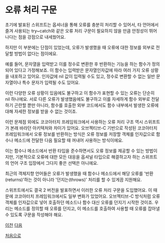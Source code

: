# 오류 처리 구문

초기에 발표된 스위프트는 옵셔너을 통해 오류를 충분히 처리할 수 있어서, 타 언어에서 즐겨 사용되는 try~catch와 같은 오류 처리 구문이 필요하지 않을 만큼 안정성이 뛰어나다는 점을 강점으로 내세웠어요.

하지만 이 부분에는 단점이 있었는데, 오류가 발생했을 때 오류에 대한 정보를 외부로 전달할 방법이 없다는 점이에요.

예를 들어, 문자열을 입력받고 이를 정수로 변환한 후 반환하는 기능을 하는 함수가 정의되어 있다고 가정해보죠. 이 함수는 입력받은 문자열인자값에 따라 여러 가지 오류 상황을 내포하고 있어요. 인자값에 nil 값이 입력될 수도 있고, 정수로 변환할 수 없는 일반 문자열이나 특수 문자가 입력될 수도 있어요.

이런 다양한 오류 상황이 있음에도 불구하고 이 함수가 표현할 수 있는 오류는 단순히 nil 하나에요. 서로 다른 오류가 발생했음에도 불구하고 이를 자세하게 함수 외부로 전달하기 곤란할 뿐만 아니라, 함수를 호출한 외부 코드에서도 함수 내부에서 발생한 오류에 대해 자세한 정보를 받을 수 없는 것이죠.

이런 문제점 외에도 코코아터치 프레임워크에서 사용하는 오류 처리 구조 역시 스위프트가 본래 바라던 아키텍처와 차이가 있어요. 오브젝티브-C 기반으로 작성된 코코아터치 프레임워크에서 오류 정보를 반환하는 방식은 오류 정보를 저장할 객체를 인자값으로 함수나 메소드에 전달한 다음 필요할 때 꺼내어 사용하는 방식이에요.

이는 함수나 메소드에서 반환 타입을 준수하면서도 오류 정보를 제공할 수 있는 방법이지만, 기본적으로 오류에 대한 모든 대응을 옵셔널 타입으로 해결하고자 하는 스위프트의 언어 구조 입장에서 그다지 좋은 선택은 아니에요.

최근의 객체지향 언어들은 오류가 발생했을 때 함수나 메소드에서 해당 오류를 '반환(returns)'하는 것이 아니라 '던지는(throws)' 처리를 할 수 있게끔 지원해요.

스위프트에서도 결국 2 버전을 발표하면서 이러한 오류 처리 구문을 도입했어요. 이 때문에 코코아터치 프레임워크에서도 일부 변화가 있었어요. 오브젝티브-C 방식처럼 오류 객체를 인자값으로 넣어 호출하던 메소드나 함수 대신 오류를 던지기 시작한 것이죠. 우리는 메소드를 정의할 때 오류를 던지고, 이 메소드를 호출하여 사용할 때 오류를 잡아낼 수 있도록 구문을 작성해야 해요.

[이전](https://github.com/MojitoBar/iOS-DeepDive/blob/main/%EA%BC%BC%EA%BC%BC%ED%95%9C_%EC%9E%AC%EC%9D%80%EC%94%A8%EC%9D%98_Swift_%EB%AC%B8%EB%B2%95%ED%8E%B8/11.md)
[다음](https://github.com/MojitoBar/iOS-DeepDive/blob/main/%EA%BC%BC%EA%BC%BC%ED%95%9C_%EC%9E%AC%EC%9D%80%EC%94%A8%EC%9D%98_Swift_%EB%AC%B8%EB%B2%95%ED%8E%B8/11.1.md)

[처음으로](https://github.com/MojitoBar/iOS-DeepDive/blob/main/%EA%BC%BC%EA%BC%BC%ED%95%9C_%EC%9E%AC%EC%9D%80%EC%94%A8%EC%9D%98_Swift_%EB%AC%B8%EB%B2%95%ED%8E%B8/README.md)
